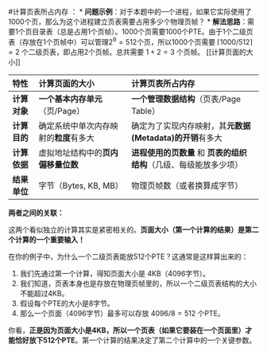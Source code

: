  #计算页表所占内存 ：
    *   **问题示例**：对于本题中的一个进程，如果它实际使用了1000个页，那么为这个进程建立页表需要占用多少个物理页帧？
    *   **解法思路**：需要1个页目录表（总是占用1个页帧）。1000个页需要1000个PTE。由于1个二级页表（存放在1个页帧中）可以管理$2^9=512$个页，所以1000个页需要 $\lceil 1000/512 \rceil = 2$ 个二级页表，即占用2个页帧。总共需要 $1+2=3$ 个页帧。
[[计算页面的大小]]


| 特性       | **计算页面的大小**           | **计算页表所占内存**                           |
| :------- | :-------------------- | :------------------------------------- |
| **计算对象** | **一个基本内存单元**（页/Page）  | **一个管理数据结构**（页表/Page Table）            |
| **计算目的** | 确定系统中单次内存映射的**粒度**有多大 | 确定为了实现内存映射，其**元数据(Metadata)的开销**有多大    |
| **计算依据** | 虚拟地址结构中的**页内偏移量位数**   | **进程使用的页数量** 和 **页表的组织结构**（几级、每级能放多少项） |
| **结果单位** | 字节（Bytes, KB, MB）     | 物理页帧数（或者换算成字节）                         |

**两者之间的关联：**

这两个看似独立的计算其实是紧密相关的。**页面大小（第一个计算的结果）是第二个计算的一个重要输入！**

在你的例子中，为什么一个二级页表能放512个PTE？这通常是这样算出来的：
1.  我们先通过第一个计算，得知页面大小是 4KB（4096字节）。
2.  我们知道，页表本身也是存放在物理页帧里的，所以一个二级页表结构的大小不能超过4KB。
3.  假设每个PTE的大小是8字节。
4.  那么一个页面（4096字节）最多可以存放 $4096 / 8 = 512$ 个PTE。

你看，**正是因为页面大小是4KB，所以一个页表（如果它要装在一个页面里）才能恰好放下512个PTE**。第一个计算的结果决定了第二个计算中的一个关键参数。
